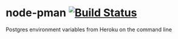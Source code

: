 # node-pman [![Build Status](https://travis-ci.org/memosanchez/node-pman.png?branch=master)](https://travis-ci.org/memosanchez/node-pman)

Postgres environment variables from Heroku on the command line

